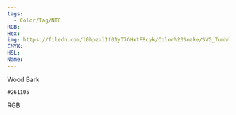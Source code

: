 ```yaml
---
tags:
  - Color/Tag/NTC
RGB:
Hex:
img: https://filedn.com/l0hpzxl1f01yT7GHxtF8cyk/Color%20Snake/SVG_Tumb%20Mass%20No%20Name/261105.svg
CMYK:
HSL:
Name:
---
```

Wood Bark
```palette
#261105
```
RGB
